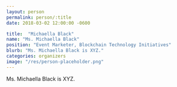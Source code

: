 ```yaml
---
layout: person
permalink: person/:title
date: 2018-03-02 12:00:00 -0600

title:  "Michaella Black"
name: "Ms. Michaella Black"
position: "Event Marketer, Blockchain Technology Initiatives"
blurb: "Ms. Michaella Black is XYZ."
categories: organizers
image: "/res/person-placeholder.png"
---
```


Ms. Michaella Black is XYZ.